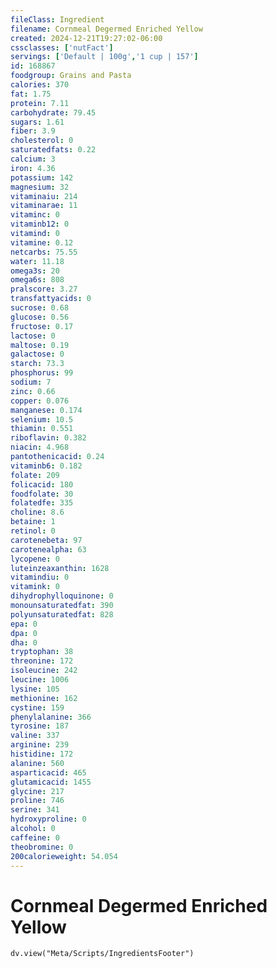 ```yaml
---
fileClass: Ingredient
filename: Cornmeal Degermed Enriched Yellow
created: 2024-12-21T19:27:02-06:00
cssclasses: ['nutFact']
servings: ['Default | 100g','1 cup | 157']
id: 168867
foodgroup: Grains and Pasta
calories: 370
fat: 1.75
protein: 7.11
carbohydrate: 79.45
sugars: 1.61
fiber: 3.9
cholesterol: 0
saturatedfats: 0.22
calcium: 3
iron: 4.36
potassium: 142
magnesium: 32
vitaminaiu: 214
vitaminarae: 11
vitaminc: 0
vitaminb12: 0
vitamind: 0
vitamine: 0.12
netcarbs: 75.55
water: 11.18
omega3s: 20
omega6s: 808
pralscore: 3.27
transfattyacids: 0
sucrose: 0.68
glucose: 0.56
fructose: 0.17
lactose: 0
maltose: 0.19
galactose: 0
starch: 73.3
phosphorus: 99
sodium: 7
zinc: 0.66
copper: 0.076
manganese: 0.174
selenium: 10.5
thiamin: 0.551
riboflavin: 0.382
niacin: 4.968
pantothenicacid: 0.24
vitaminb6: 0.182
folate: 209
folicacid: 180
foodfolate: 30
folatedfe: 335
choline: 8.6
betaine: 1
retinol: 0
carotenebeta: 97
carotenealpha: 63
lycopene: 0
luteinzeaxanthin: 1628
vitamindiu: 0
vitamink: 0
dihydrophylloquinone: 0
monounsaturatedfat: 390
polyunsaturatedfat: 828
epa: 0
dpa: 0
dha: 0
tryptophan: 38
threonine: 172
isoleucine: 242
leucine: 1006
lysine: 105
methionine: 162
cystine: 159
phenylalanine: 366
tyrosine: 187
valine: 337
arginine: 239
histidine: 172
alanine: 560
asparticacid: 465
glutamicacid: 1455
glycine: 217
proline: 746
serine: 341
hydroxyproline: 0
alcohol: 0
caffeine: 0
theobromine: 0
200calorieweight: 54.054
---
```


# Cornmeal Degermed Enriched Yellow

```dataviewjs
dv.view("Meta/Scripts/IngredientsFooter")
```